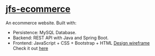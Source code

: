 # <a href="https://txlocnguyen.github.io/jfs-ecommerce/">jfs-ecommerce</a>
An ecommerce website.
Built with:
- Persistence: MySQL Database.
- Backend: REST API with Java and Spring Boot.
- Frontend: JavaScript + CSS + Bootstrap + HTML
<a href="https://app.moqups.com/z8XYZRXT8K1AW4d0rSd6ZxTSIv1i49gq/view/page/a0d565969">Design wireframe</a>
Check it out <a href="https://txlocnguyen.github.io/jfs-ecommerce/">here</a>
